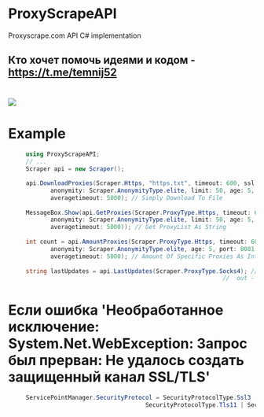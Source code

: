 # ProxyScrapeAPI
Proxyscrape.com API C# implementation
## Кто хочет помочь идеями и кодом - https://t.me/temnij52
# [![](https://img.shields.io/nuget/v/ProxyScrapeAPI?color=red&logo=TEMNIJ&logoColor=red&style=flat-square)](https://www.nuget.org/packages/ProxyScrapeAPI/)
# Example
``` csharp
     using ProxyScrapeAPI;
     // ...
     Scraper api = new Scraper();

     api.DownloadProxies(Scraper.Https, "https.txt", timeout: 600, ssl: Scraper.SSLType.yes,
            anonymity: Scraper.AnonymityType.elite, limit: 50, age: 5, port: 8081,
            averagetimeout: 5000); // Simply Download To File
            
     MessageBox.Show(api.GetProxies(Scraper.ProxyType.Https, timeout: 600, ssl: Scraper.SSLType.yes,
            anonymity: Scraper.AnonymityType.elite, limit: 50, age: 5, port: 8081,
            averagetimeout: 5000)); // Get ProxyList As String
            
     int count = api.AmountProxies(Scraper.ProxyType.Https, timeout: 600, ssl: Scraper.SSLType.yes,
            anonymity: Scraper.AnonymityType.elite, age: 5, port: 8081,
            averagetimeout: 5000); // Amount Of Specific Proxies As Int
            
     string lastUpdates = api.LastUpdates(Scraper.ProxyType.Socks4); // Get Time Of Last Update Proxies;
                                                             //  out - "Around 54 seconds ago"
```

# Если ошибка 'Необработанное исключение: System.Net.WebException: Запрос был прерван: Не удалось создать защищенный канал SSL/TLS'
``` csharp
     ServicePointManager.SecurityProtocol = SecurityProtocolType.Ssl3 | SecurityProtocolType.Tls |
                                       SecurityProtocolType.Tls11 | SecurityProtocolType.Tls12;
```
